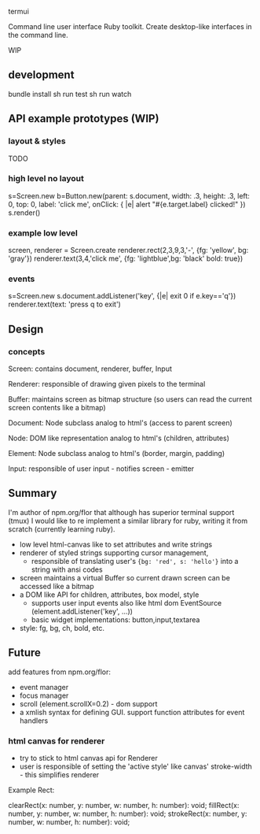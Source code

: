 termui

Command line user interface Ruby toolkit. Create desktop-like interfaces in the command line.

WIP

## development

bundle install
sh run test
sh run watch


## API example prototypes (WIP)

### layout & styles

TODO

### high level no layout

s=Screen.new
b=Button.new(parent: s.document, width: .3, height: .3, left: 0, top: 0, label: 'click me', onClick: { |e| alert "#{e.target.label} clicked!" })
s.render()


### example low level

screen, renderer = Screen.create
renderer.rect(2,3,9,3,'-', {fg: 'yellow', bg: 'gray'})
renderer.text(3,4,'click me', {fg: 'lightblue',bg: 'black' bold: true})

### events

s=Screen.new
s.document.addListener('key', {|e| exit 0 if e.key=='q'})
renderer.text(text: 'press q to exit')


## Design

### concepts

Screen: contains document, renderer, buffer, Input

Renderer: responsible of drawing given pixels to the terminal

Buffer: maintains screen as bitmap structure (so users can read the current screen contents like a bitmap)

Document: Node subclass analog to html's (access to parent screen)

Node: DOM like representation analog to html's (children, attributes)

Element: Node subclass analog to html's (border, margin, padding)

Input: responsible of user input - notifies screen - emitter

## Summary

I'm author of npm.org/flor that although has superior terminal support (tmux) I would like to re implement a similar library for ruby, writing it from scratch (currently learning ruby). 

 * low level html-canvas like to set attributes and write strings
 * renderer of styled strings supporting cursor management, 
   *  responsible of translating user's `{bg: 'red', s: 'hello'}` into a string with ansi codes
 * screen maintains a virtual Buffer so current drawn screen can be accessed like a bitmap
 * a DOM like API for children, attributes, box model, style
   * supports user input events also like html dom EventSource (element.addListener('key', ...))
   * basic widget implementations: button,input,textarea
 * style: fg, bg, ch, bold, etc. 

## Future

add features from npm.org/flor: 

 * event manager
 * focus manager
 * scroll (element.scrollX=0.2) - dom support
 * a xmlish syntax for defining GUI. support function attributes for event handlers

### html canvas for renderer
 * try to stick to html canvas api for Renderer
 * user is responsible of setting the 'active style' like canvas' stroke-width - this simplifies renderer

Example Rect:

clearRect(x: number, y: number, w: number, h: number): void;
fillRect(x: number, y: number, w: number, h: number): void;
strokeRect(x: number, y: number, w: number, h: number): void;